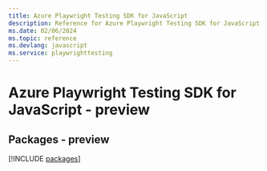 ```yaml
---
title: Azure Playwright Testing SDK for JavaScript
description: Reference for Azure Playwright Testing SDK for JavaScript
ms.date: 02/06/2024
ms.topic: reference
ms.devlang: javascript
ms.service: playwrighttesting
---
```

# Azure Playwright Testing SDK for JavaScript - preview
## Packages - preview
[!INCLUDE [packages](playwright-testing-index.md)]